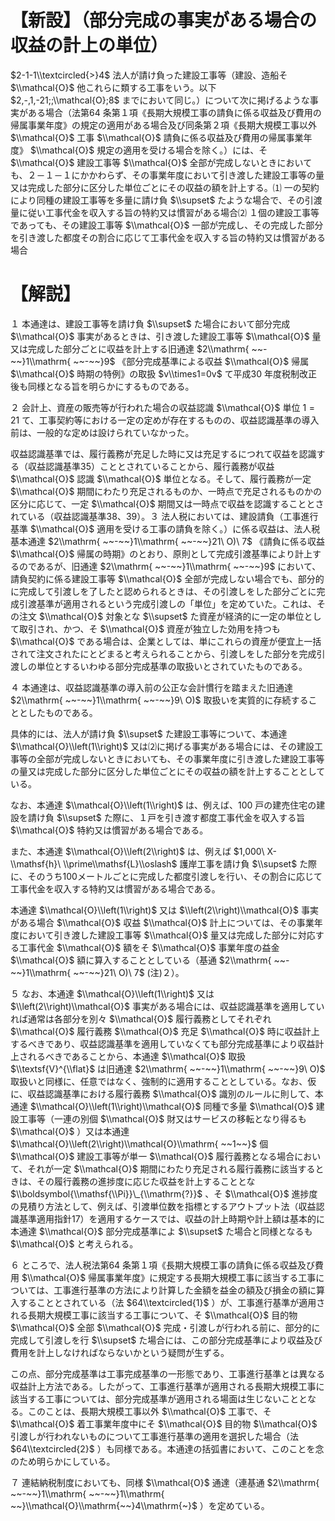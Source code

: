 # 【新設】（部分完成の事実がある場合の収益の計上の単位）

$2-1-1\\textcircled{>}4$ 法人が請け負った建設工事等（建設、造船そ $\\mathcal{O}$ 他これらに類する工事をいう。以下 $2,-,1,-21;;\\mathcal{O};8$ までにおいて同じ。）について次に掲げるような事実がある場合（法第64 条第１項《長期大規模工事の請負に係る収益及び費用の帰属事業年度》の規定の適用がある場合及び同条第２項《長期大規模工事以外 $\\mathcal{O}$ 工事 $\\mathcal{O}$ 請負に係る収益及び費用の帰属事業年度》 $\\mathcal{O}$ 規定の適用を受ける場合を除く。）には、そ $\\mathcal{O}$ 建設工事等 $\\mathcal{O}$ 全部が完成しないときにおいても、２－１－１にかかわらず、その事業年度において引き渡した建設工事等の量又は完成した部分に区分した単位ごとにその収益の額を計上する。⑴ 一の契約により同種の建設工事等を多量に請け負 $\\supset$ たような場合で、その引渡量に従い工事代金を収入する旨の特約又は慣習がある場合⑵ １個の建設工事等であっても、その建設工事等 $\\mathcal{O}$ 一部が完成し、その完成した部分を引き渡した都度その割合に応じて工事代金を収入する旨の特約又は慣習がある場合

# 【解説】

１ 本通達は、建設工事等を請け負 $\\supset$ た場合において部分完成 $\\mathcal{O}$ 事実があるときは、引き渡した建設工事等 $\\mathcal{O}$ 量又は完成した部分ごとに収益を計上する旧通達 $2\\mathrm{ ~~-~~}1\\mathrm{ ~~-~~}9$ 《部分完成基準による収益 $\\mathcal{O}$ 帰属 $\\mathcal{O}$ 時期の特例》の取扱 $v\\times1=0v$ て平成30 年度税制改正後も同様となる旨を明らかにするものである。

２ 会計上、資産の販売等が行われた場合の収益認識 $\\mathcal{O}$ 単位 $1=21$ て、工事契約等における一定の定めが存在するものの、収益認識基準の導入前は、一般的な定めは設けられていなかった。

収益認識基準では、履行義務が充足した時に又は充足するにつれて収益を認識する（収益認識基準35）こととされていることから、履行義務が収益 $\\mathcal{O}$ 認識 $\\mathcal{O}$ 単位となる。そして、履行義務が一定 $\\mathcal{O}$ 期間にわたり充足されるものか、一時点で充足されるものかの区分に応じて、一定 $\\mathcal{O}$ 期間又は一時点で収益を認識することとされている（収益認識基準38、39）。３ 法人税においては、建設請負（工事進行基準 $\\mathcal{O}$ 適用を受ける工事の請負を除く。）に係る収益は、法人税基本通達 $2\\mathrm{ ~~-~~}1\\mathrm{ ~~-~~}21\ O)\ 7$ 《請負に係る収益 $\\mathcal{O}$ 帰属の時期》のとおり、原則として完成引渡基準により計上するのであるが、旧通達 $2\\mathrm{ ~~-~~}1\\mathrm{ ~~-~~}9$ において、請負契約に係る建設工事等 $\\mathcal{O}$ 全部が完成しない場合でも、部分的に完成して引渡しを了したと認められるときは、その引渡しをした部分ごとに完成引渡基準が適用されるという完成引渡しの「単位」を定めていた。これは、その注文 $\\mathcal{O}$ 対象とな $\\supset$ た資産が経済的に一定の単位として取引され、かつ、そ $\\mathcal{O}$ 資産が独立した効用を持つも $\\mathcal{O}$ である場合は、企業としては、単にこれらの資産が便宜上一括されて注文されたにとどまると考えられることから、引渡しをした部分を完成引渡しの単位とするいわゆる部分完成基準の取扱いとされていたものである。

４ 本通達は、収益認識基準の導入前の公正な会計慣行を踏まえた旧通達 $2\\mathrm{ ~~-~~}1\\mathrm{ ~~-~~}9\ O)$ 取扱いを実質的に存続することとしたものである。

具体的には、法人が請け負 $\\supset$ た建設工事等について、本通達 $\\mathcal{O}\\left(1\\right)$ 又は⑵に掲げる事実がある場合には、その建設工事等の全部が完成しないときにおいても、その事業年度に引き渡した建設工事等の量又は完成した部分に区分した単位ごとにその収益の額を計上することとしている。

なお、本通達 $\\mathcal{O}\\left(1\\right)$ は、例えば、100 戸の建売住宅の建設を請け負 $\\supset$ た際に、１戸を引き渡す都度工事代金を収入する旨 $\\mathcal{O}$ 特約又は慣習がある場合である。

また、本通達 $\\mathcal{O}\\left(2\\right)$ は、例えば $1,000\ X-\\mathsf{h}\ \\prime\\mathsf{L}\\oslash$ 護岸工事を請け負 $\\supset$ た際に、そのうち100メートルごとに完成した都度引渡しを行い、その割合に応じて工事代金を収入する特約又は慣習がある場合である。

本通達 $\\mathcal{O}\\left(1\\right)$ 又は $\\left(2\\right)\\mathcal{O}$ 事実がある場合 $\\mathcal{O}$ 収益 $\\mathcal{O}$ 計上については、その事業年度において引き渡した建設工事等 $\\mathcal{O}$ 量又は完成した部分に対応する工事代金 $\\mathcal{O}$ 額をそ $\\mathcal{O}$ 事業年度の益金 $\\mathcal{O}$ 額に算入することとしている（基通 $2\\mathrm{ ~~-~~}1\\mathrm{ ~~-~~}21\ O)\ 7$ (注)２）。

５ なお、本通達 $\\mathcal{O}\\left(1\\right)$ 又は $\\left(2\\right)\\mathcal{O}$ 事実がある場合には、収益認識基準を適用していれば通常は各部分を別々 $\\mathcal{O}$ 履行義務としてそれぞれ $\\mathcal{O}$ 履行義務 $\\mathcal{O}$ 充足 $\\mathcal{O}$ 時に収益計上するべきであり、収益認識基準を適用していなくても部分完成基準により収益計上されるべきであることから、本通達 $\\mathcal{O}$ 取扱 $\\textsf{V}^{\\flat}$ は旧通達 $2\\mathrm{ ~~-~~}1\\mathrm{ ~~-~~}9\ O)$ 取扱いと同様に、任意ではなく、強制的に適用することとしている。なお、仮に、収益認識基準における履行義務 $\\mathcal{O}$ 識別のルールに則して、本通達 $\\mathcal{O}\\left(1\\right)\\mathcal{O}$ 同種で多量 $\\mathcal{O}$ 建設工事等（一連の別個 $\\mathcal{O}$ 財又はサービスの移転となり得るも $\\mathcal{O}$ ）又は本通達 $\\mathcal{O}\\left(2\\right)\\mathcal{O}\\mathrm{ ~~1~~}$ 個 $\\mathcal{O}$ 建設工事等が単一 $\\mathcal{O}$ 履行義務となる場合において、それが一定 $\\mathcal{O}$ 期間にわたり充足される履行義務に該当するときは、その履行義務の進捗度に応じた収益を計上することとな $\\boldsymbol{\\mathsf{\\Pi}}\_{\\mathrm{?}}$ 、そ $\\mathcal{O}$ 進捗度の見積り方法として、例えば、引渡単位数を指標とするアウトプット法（収益認識基準適用指針17）を適用するケースでは、収益の計上時期や計上額は基本的に本通達 $\\mathcal{O}$ 部分完成基準によ $\\supset$ た場合と同様となるも $\\mathcal{O}$ と考えられる。

６ ところで、法人税法第64 条第１項《長期大規模工事の請負に係る収益及び費用 $\\mathcal{O}$ 帰属事業年度》に規定する長期大規模工事に該当する工事については、工事進行基準の方法により計算した金額を益金の額及び損金の額に算入することとされている（法 $64\\textcircled{1}$ ）が、工事進行基準が適用される長期大規模工事に該当する工事について、そ $\\mathcal{O}$ 目的物 $\\mathcal{O}$ 全部 $\\mathcal{O}$ 完成・引渡しが行われる前に、部分的に完成して引渡しを行 $\\supset$ た場合には、この部分完成基準により収益及び費用を計上しなければならないかという疑問が生ずる。

この点、部分完成基準は工事完成基準の一形態であり、工事進行基準とは異なる収益計上方法である。したがって、工事進行基準が適用される長期大規模工事に該当する工事については、部分完成基準が適用される場面は生じないこととなる。このことは、長期大規模工事以外 $\\mathcal{O}$ 工事で、そ $\\mathcal{O}$ 着工事業年度中にそ $\\mathcal{O}$ 目的物 $\\mathcal{O}$ 引渡しが行われないものについて工事進行基準の適用を選択した場合（法 $64\\textcircled{2}$ ）も同様である。本通達の括弧書において、このことを念のため明らかにしている。

７ 連結納税制度においても、同様 $\\mathcal{O}$ 通達（連基通 $2\\mathrm{ ~~-~~}1\\mathrm{ ~~-~~}1\\mathrm{ ~~}\\mathcal{O}\\mathrm{~~}4\\mathrm{~}$ ）を定めている。